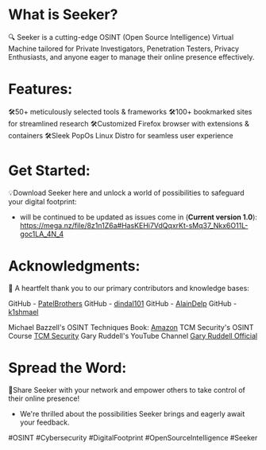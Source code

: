 # What is Seeker? 
🔍 Seeker is a cutting-edge OSINT (Open Source Intelligence) Virtual Machine tailored for Private Investigators, Penetration Testers, Privacy Enthusiasts, and anyone eager to manage their online presence effectively.

# Features:
🛠50+ meticulously selected tools & frameworks
🛠100+ bookmarked sites for streamlined research
🛠Customized Firefox browser with extensions & containers
🛠Sleek PopOs Linux Distro for seamless user experience

# Get Started:
💡Download Seeker here and unlock a world of possibilities to safeguard your digital footprint:
- will be continued to be updated as issues come in (**Current version 1.0**): https://mega.nz/file/8z1n1Z6a#HasKEHi7VdQqxrKt-sMq37_Nkx6O11L-goc1LA_4N_4

# Acknowledgments:
🙏 A heartfelt thank you to our primary contributors and knowledge bases:

GitHub - [PatelBrothers](https://github.com/PatelBrothers)
GitHub - [dindal101](https://github.com/dindal101)
GitHub - [AlainDelp](https://github.com/AlainDelp)
GitHub - [k1shmael](https://github.com/k1shmael)

Michael Bazzell's OSINT Techniques Book: [Amazon](https://www.amazon.com/dp/B0BRDLYX75?&linkCode=sl1&tag=inteltechniques-20&linkId=b53b00ff798c233267fadd5f7baf9d97&language=en_US&ref_=as_li_ss_tl)
TCM Security's OSINT Course [TCM Security](https://academy.tcm-sec.com/p/osint-fundamentals)
Gary Ruddell's YouTube Channel [Gary Ruddell Official](https://www.youtube.com/@garyruddellofficial)

# Spread the Word:
🚀Share Seeker with your network and empower others to take control of their online presence!
- We're thrilled about the possibilities Seeker brings and eagerly await your feedback.

#OSINT #Cybersecurity #DigitalFootprint #OpenSourceIntelligence #Seeker
